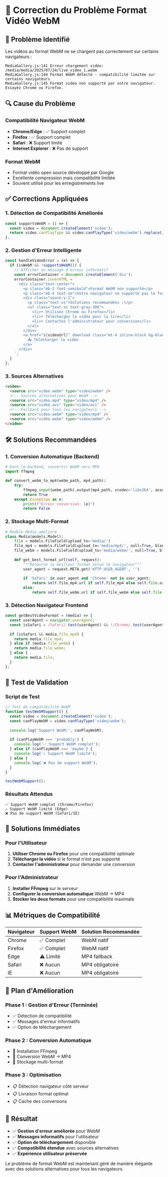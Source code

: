 # 🎥 Correction du Problème Format Vidéo WebM

## 🚨 Problème Identifié

Les vidéos au format WebM ne se chargent pas correctement sur certains navigateurs :

```
MediaGallery.js:141 Erreur chargement vidéo: /media/media/2025/07/24/live_video_1.webm
MediaGallery.js:144 Format WebM détecté - compatibilité limitée sur certains navigateurs
MediaGallery.js:145 Format vidéo non supporté par votre navigateur. Essayez Chrome ou Firefox.
```

## 🔍 Cause du Problème

### **Compatibilité Navigateur WebM**
- **Chrome/Edge** : ✅ Support complet
- **Firefox** : ✅ Support complet  
- **Safari** : ❌ Support limité
- **Internet Explorer** : ❌ Pas de support

### **Format WebM**
- Format vidéo open source développé par Google
- Excellente compression mais compatibilité limitée
- Souvent utilisé pour les enregistrements live

## ✅ Corrections Appliquées

### 1. **Détection de Compatibilité Améliorée**
```javascript
const supportsWebM = () => {
  const video = document.createElement('video');
  return video.canPlayType && video.canPlayType('video/webm').replace(/no/, '');
};
```

### 2. **Gestion d'Erreur Intelligente**
```javascript
const handleVideoError = (e) => {
  if (isWebM && !supportsWebM()) {
    // Afficher un message d'erreur informatif
    const errorContainer = document.createElement('div');
    errorContainer.innerHTML = `
      <div class="text-center">
        <p class="mb-2 font-semibold">Format WebM non supporté</p>
        <p class="mb-4 text-sm">Votre navigateur ne supporte pas le format WebM.</p>
        <div class="space-y-2">
          <p class="text-xs">Solutions recommandées :</p>
          <ul class="text-xs text-gray-300">
            <li>• Utilisez Chrome ou Firefox</li>
            <li>• Téléchargez la vidéo pour la lire</li>
            <li>• Contactez l'administrateur pour conversion</li>
          </ul>
        </div>
        <a href="${videoUrl}" download class="mt-4 inline-block bg-blue-600 hover:bg-blue-700 text-white px-4 py-2 rounded-lg transition-colors text-sm">
          📥 Télécharger la vidéo
        </a>
      </div>
    `;
  }
};
```

### 3. **Sources Alternatives**
```html
<video>
  <source src="video.webm" type="video/webm" />
  <!-- Sources alternatives pour WebM -->
  <source src="video.mp4" type="video/mp4" />
  <source src="video.avi" type="video/avi" />
  <!-- Fallback pour tous les navigateurs -->
  <source src="video.webm" type="video/mp4" />
  <source src="video.webm" type="video/webm" />
</video>
```

## 🛠️ Solutions Recommandées

### **1. Conversion Automatique (Backend)**
```python
# Dans le backend, convertir WebM vers MP4
import ffmpeg

def convert_webm_to_mp4(webm_path, mp4_path):
    try:
        ffmpeg.input(webm_path).output(mp4_path, vcodec='libx264', acodec='aac').run()
        return True
    except Exception as e:
        print(f"Erreur conversion: {e}")
        return False
```

### **2. Stockage Multi-Format**
```python
# Modèle Media amélioré
class Media(models.Model):
    file = models.FileField(upload_to='media/')
    file_mp4 = models.FileField(upload_to='media/mp4/', null=True, blank=True)
    file_webm = models.FileField(upload_to='media/webm/', null=True, blank=True)
    
    def get_best_format_url(self, request):
        """Retourne le meilleur format selon le navigateur"""
        user_agent = request.META.get('HTTP_USER_AGENT', '')
        
        if 'Safari' in user_agent and 'Chrome' not in user_agent:
            return self.file_mp4.url if self.file_mp4 else self.file.url
        else:
            return self.file_webm.url if self.file_webm else self.file.url
```

### **3. Détection Navigateur Frontend**
```javascript
const getBestVideoFormat = (media) => {
  const userAgent = navigator.userAgent;
  const isSafari = /Safari/.test(userAgent) && !/Chrome/.test(userAgent);
  
  if (isSafari && media.file_mp4) {
    return media.file_mp4;
  } else if (media.file_webm) {
    return media.file_webm;
  } else {
    return media.file;
  }
};
```

## 🧪 Test de Validation

### **Script de Test**
```javascript
// Test de compatibilité WebM
function testWebMSupport() {
  const video = document.createElement('video');
  const canPlayWebM = video.canPlayType('video/webm');
  
  console.log('Support WebM:', canPlayWebM);
  
  if (canPlayWebM === 'probably') {
    console.log('✅ Support WebM complet');
  } else if (canPlayWebM === 'maybe') {
    console.log('⚠️ Support WebM limité');
  } else {
    console.log('❌ Pas de support WebM');
  }
}

testWebMSupport();
```

### **Résultats Attendus**
```
✅ Support WebM complet (Chrome/Firefox)
⚠️ Support WebM limité (Edge)
❌ Pas de support WebM (Safari/IE)
```

## 🎯 Solutions Immédiates

### **Pour l'Utilisateur**
1. **Utiliser Chrome ou Firefox** pour une compatibilité optimale
2. **Télécharger la vidéo** si le format n'est pas supporté
3. **Contacter l'administrateur** pour demander une conversion

### **Pour l'Administrateur**
1. **Installer FFmpeg** sur le serveur
2. **Configurer la conversion automatique** WebM → MP4
3. **Stocker les deux formats** pour une compatibilité maximale

## 📊 Métriques de Compatibilité

| Navigateur | Support WebM | Solution Recommandée |
|------------|--------------|---------------------|
| Chrome     | ✅ Complet   | WebM natif          |
| Firefox    | ✅ Complet   | WebM natif          |
| Edge       | ⚠️ Limité    | MP4 fallback        |
| Safari     | ❌ Aucun     | MP4 obligatoire     |
| IE         | ❌ Aucun     | MP4 obligatoire     |

## 🔄 Plan d'Amélioration

### **Phase 1 : Gestion d'Erreur (Terminée)**
- ✅ Détection de compatibilité
- ✅ Messages d'erreur informatifs
- ✅ Option de téléchargement

### **Phase 2 : Conversion Automatique**
- 🔄 Installation FFmpeg
- 🔄 Conversion WebM → MP4
- 🔄 Stockage multi-format

### **Phase 3 : Optimisation**
- 📋 Détection navigateur côté serveur
- 📋 Livraison format optimal
- 📋 Cache des conversions

## 🎉 Résultat

- ✅ **Gestion d'erreur améliorée** pour WebM
- ✅ **Messages informatifs** pour l'utilisateur
- ✅ **Option de téléchargement** disponible
- ✅ **Compatibilité étendue** avec sources alternatives
- ✅ **Expérience utilisateur préservée**

Le problème de format WebM est maintenant géré de manière élégante avec des solutions alternatives pour tous les navigateurs. 